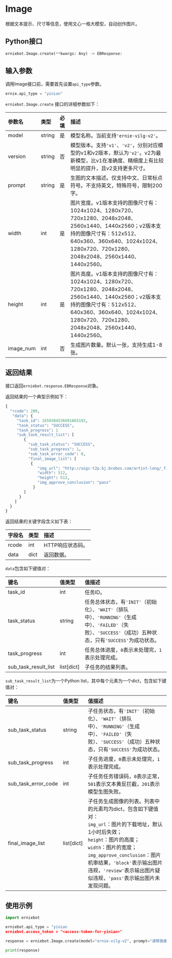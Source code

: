 # Image

根据文本提示、尺寸等信息，使用文心一格大模型，自动创作图片。

## Python接口

```{.py .copy}
erniebot.Image.create(**kwargs: Any) -> EBResponse:
```

## 输入参数

调用Image接口前，需要首先设置`api_type`参数。

```{.py .copy}
ernie.api_type = "yinian"
```

`erniebot.Image.create` 接口的详细参数如下：

| 参数名 | 类型     | 必填    | 描述   |
| :-----| :-----  | :----- | :----- |
| model | string  | 是 | 模型名称。当前支持`'ernie-vilg-v2'`。|
| version | string | 否 | 模型版本。支持`'v1'`、`'v2'`，分别对应模型的v1和v2版本，默认为`'v2'`。v2为最新模型，比v1在准确度、精细度上有比较明显的提升，且v2支持更多尺寸。 |
| prompt | string | 是 | 生图的文本描述。仅支持中文、日常标点符号。不支持英文，特殊符号，限制200字。 |
| width | int     | 是 | 图片宽度。v1版本支持的图像尺寸有：1024x1024、1280x720、720x1280、2048x2048、2560x1440、1440x2560；v2版本支持的图像尺寸有：512x512、640x360、360x640、1024x1024、1280x720、720x1280、2048x2048、2560x1440、1440x2560。 |
| height | int     | 是 | 图片高度。v1版本支持的图像尺寸有：1024x1024、1280x720、720x1280、2048x2048、2560x1440、1440x2560；v2版本支持的图像尺寸有：512x512、640x360、360x640、1024x1024、1280x720、720x1280、2048x2048、2560x1440、1440x2560。 |
| image_num | int | 否 | 生成图片数量。默认一张，支持生成1-8张。 |

## 返回结果

接口返回`erniebot.response.EBResponse`对象。

返回结果的一个典型示例如下：

```python
{
  "rcode": 200,
   "data": {
     "task_id": 1659384536691865192,
     "task_status": "SUCCESS",
     "task_progress": 1
     "sub_task_result_list": [
        {
          "sub_task_status": "SUCCESS",
          "sub_task_progress": 1,
          "sub_task_error_code": 0,
          "final_image_list": [
           {  
              "img_url": "http://aigc-t2p.bj.bcebos.com/artist-long/_final.png?02d252c87b91ed3b2f6327db0",
              "width": 512,
              "height": 512,
              "img_approve_conclusion": "pass"
            }
        ]
      }
    ]
  }
}
```

返回结果的关键字段含义如下表：

| 字段名  | 类型   | 描述  |
| :--- | :---- | :---- |
| rcode | int | HTTP响应状态码。 |
| data | dict | 返回数据。 |

`data`包含如下键值对：

| 键名  | 值类型   | 值描述  |
| :--- | :---- | :---- |
| task_id | int | 任务ID。 |
| task_status | string | 任务总体状态，有`'INIT'`（初始化）、`'WAIT'`（排队中）、`'RUNNING'`（生成中）、`'FAILED'`（失败）、`'SUCCESS'`（成功）五种状态，只有`'SUCCESS'`为成功状态。 |
| task_progress | int | 任务总体进度，`0`表示未处理完，`1`表示处理完成。 |
| sub_task_result_list | list[dict] | 子任务的结果列表。 |

`sub_task_result_list`为一个Python list，其中每个元素为一个dict，包含如下键值对：

| 键名  | 值类型   | 值描述  |
| :--- | :---- | :---- |
| sub_task_status | string | 子任务状态，有`'INIT'`（初始化）、`'WAIT'`（排队中）、`'RUNNING'`（生成中）、`'FAILED'`（失败）、`'SUCCESS'`（成功）五种状态，只有`'SUCCESS'`为成功状态。 |
| sub_task_progress | int | 子任务进度，`0`表示未处理完，`1`表示处理完成。 |
| sub_task_error_code | int | 子任务任务错误码，`0`表示正常，`501`表示文本黄反拦截，`201`表示模型生图失败。 |
| final_image_list | list[dict] | 子任务生成图像的列表。列表中的元素均为dict，包含如下键值对：<br>`img_url`：图片的下载地址，默认1小时后失效； <br>`height`：图片的高度； <br>`width`：图片的宽度； <br>`img_approve_conclusion`：图片机审结果，`'block'`表示输出图片违规，`'review'`表示输出图片疑似违规，`'pass'`表示输出图片未发现问题。 |

## 使用示例

```{.py .copy}
import erniebot

erniebot.api_type = "yinian
erniebot.access_token = "<access-token-for-yinian>"

response = erniebot.Image.create(model="ernie-vilg-v2", prompt="请帮我画一只可爱的大猫咪", width=512, height=512, version="v2", image_num=1)

print(response)
```

